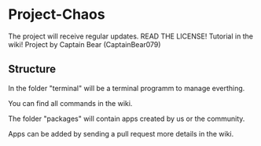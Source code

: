 # Project-Chaos
The project will receive regular updates. READ THE LICENSE! Tutorial in the wiki!
Project by Captain Bear (CaptainBear079)

## Structure

In the folder "terminal" will be a terminal programm to manage everthing.

You can find all commands in the wiki.

The folder "packages" will contain apps created by us or the community.

Apps can be added by sending a pull request more details in the wiki.
